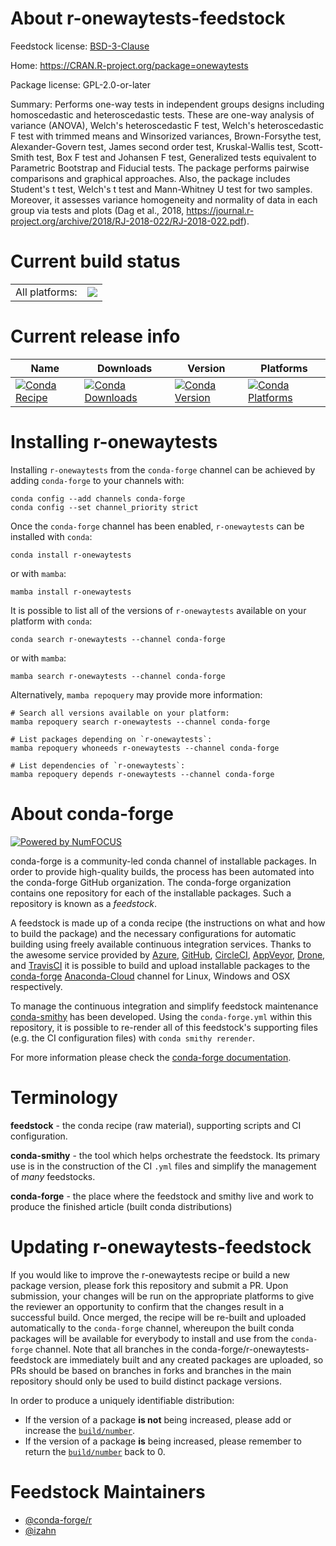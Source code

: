 About r-onewaytests-feedstock
=============================

Feedstock license: [BSD-3-Clause](https://github.com/conda-forge/r-onewaytests-feedstock/blob/main/LICENSE.txt)

Home: https://CRAN.R-project.org/package=onewaytests

Package license: GPL-2.0-or-later

Summary: Performs one-way tests in independent groups designs including homoscedastic and heteroscedastic tests. These are one-way analysis of variance (ANOVA), Welch's heteroscedastic F test, Welch's heteroscedastic F test with trimmed means and Winsorized variances, Brown-Forsythe test, Alexander-Govern test, James second order test, Kruskal-Wallis test, Scott-Smith test, Box F test and Johansen F test, Generalized tests equivalent to Parametric Bootstrap and Fiducial tests. The package performs pairwise comparisons and graphical approaches. Also, the package includes Student's t test, Welch's t test and Mann-Whitney U test for two samples. Moreover, it assesses variance homogeneity and normality of data in each group via tests and plots (Dag et al., 2018, <https://journal.r-project.org/archive/2018/RJ-2018-022/RJ-2018-022.pdf>).

Current build status
====================


<table><tr><td>All platforms:</td>
    <td>
      <a href="https://dev.azure.com/conda-forge/feedstock-builds/_build/latest?definitionId=13351&branchName=main">
        <img src="https://dev.azure.com/conda-forge/feedstock-builds/_apis/build/status/r-onewaytests-feedstock?branchName=main">
      </a>
    </td>
  </tr>
</table>

Current release info
====================

| Name | Downloads | Version | Platforms |
| --- | --- | --- | --- |
| [![Conda Recipe](https://img.shields.io/badge/recipe-r--onewaytests-green.svg)](https://anaconda.org/conda-forge/r-onewaytests) | [![Conda Downloads](https://img.shields.io/conda/dn/conda-forge/r-onewaytests.svg)](https://anaconda.org/conda-forge/r-onewaytests) | [![Conda Version](https://img.shields.io/conda/vn/conda-forge/r-onewaytests.svg)](https://anaconda.org/conda-forge/r-onewaytests) | [![Conda Platforms](https://img.shields.io/conda/pn/conda-forge/r-onewaytests.svg)](https://anaconda.org/conda-forge/r-onewaytests) |

Installing r-onewaytests
========================

Installing `r-onewaytests` from the `conda-forge` channel can be achieved by adding `conda-forge` to your channels with:

```
conda config --add channels conda-forge
conda config --set channel_priority strict
```

Once the `conda-forge` channel has been enabled, `r-onewaytests` can be installed with `conda`:

```
conda install r-onewaytests
```

or with `mamba`:

```
mamba install r-onewaytests
```

It is possible to list all of the versions of `r-onewaytests` available on your platform with `conda`:

```
conda search r-onewaytests --channel conda-forge
```

or with `mamba`:

```
mamba search r-onewaytests --channel conda-forge
```

Alternatively, `mamba repoquery` may provide more information:

```
# Search all versions available on your platform:
mamba repoquery search r-onewaytests --channel conda-forge

# List packages depending on `r-onewaytests`:
mamba repoquery whoneeds r-onewaytests --channel conda-forge

# List dependencies of `r-onewaytests`:
mamba repoquery depends r-onewaytests --channel conda-forge
```


About conda-forge
=================

[![Powered by
NumFOCUS](https://img.shields.io/badge/powered%20by-NumFOCUS-orange.svg?style=flat&colorA=E1523D&colorB=007D8A)](https://numfocus.org)

conda-forge is a community-led conda channel of installable packages.
In order to provide high-quality builds, the process has been automated into the
conda-forge GitHub organization. The conda-forge organization contains one repository
for each of the installable packages. Such a repository is known as a *feedstock*.

A feedstock is made up of a conda recipe (the instructions on what and how to build
the package) and the necessary configurations for automatic building using freely
available continuous integration services. Thanks to the awesome service provided by
[Azure](https://azure.microsoft.com/en-us/services/devops/), [GitHub](https://github.com/),
[CircleCI](https://circleci.com/), [AppVeyor](https://www.appveyor.com/),
[Drone](https://cloud.drone.io/welcome), and [TravisCI](https://travis-ci.com/)
it is possible to build and upload installable packages to the
[conda-forge](https://anaconda.org/conda-forge) [Anaconda-Cloud](https://anaconda.org/)
channel for Linux, Windows and OSX respectively.

To manage the continuous integration and simplify feedstock maintenance
[conda-smithy](https://github.com/conda-forge/conda-smithy) has been developed.
Using the ``conda-forge.yml`` within this repository, it is possible to re-render all of
this feedstock's supporting files (e.g. the CI configuration files) with ``conda smithy rerender``.

For more information please check the [conda-forge documentation](https://conda-forge.org/docs/).

Terminology
===========

**feedstock** - the conda recipe (raw material), supporting scripts and CI configuration.

**conda-smithy** - the tool which helps orchestrate the feedstock.
                   Its primary use is in the construction of the CI ``.yml`` files
                   and simplify the management of *many* feedstocks.

**conda-forge** - the place where the feedstock and smithy live and work to
                  produce the finished article (built conda distributions)


Updating r-onewaytests-feedstock
================================

If you would like to improve the r-onewaytests recipe or build a new
package version, please fork this repository and submit a PR. Upon submission,
your changes will be run on the appropriate platforms to give the reviewer an
opportunity to confirm that the changes result in a successful build. Once
merged, the recipe will be re-built and uploaded automatically to the
`conda-forge` channel, whereupon the built conda packages will be available for
everybody to install and use from the `conda-forge` channel.
Note that all branches in the conda-forge/r-onewaytests-feedstock are
immediately built and any created packages are uploaded, so PRs should be based
on branches in forks and branches in the main repository should only be used to
build distinct package versions.

In order to produce a uniquely identifiable distribution:
 * If the version of a package **is not** being increased, please add or increase
   the [``build/number``](https://docs.conda.io/projects/conda-build/en/latest/resources/define-metadata.html#build-number-and-string).
 * If the version of a package **is** being increased, please remember to return
   the [``build/number``](https://docs.conda.io/projects/conda-build/en/latest/resources/define-metadata.html#build-number-and-string)
   back to 0.

Feedstock Maintainers
=====================

* [@conda-forge/r](https://github.com/conda-forge/r/)
* [@izahn](https://github.com/izahn/)

